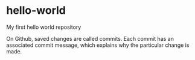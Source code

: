 # hello-world
My first hello world repository

On Github, saved changes are called commits. Each commit has an associated commit message, which explains why the particular change is made.
